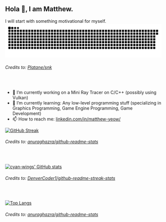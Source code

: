 ## Hola 👋, I am Matthew.

I will start with something motivational for myself.
<picture>
  <source media="(prefers-color-scheme: dark)" srcset="https://raw.githubusercontent.com/cyan-wings/cyan-wings/output/github-contribution-grid-snake-dark.svg?palette=github-dark" />
  <source media="(prefers-color-scheme: light)" srcset="https://raw.githubusercontent.com/cyan-wings/cyan-wings/output/github-contribution-grid-snake.svg" />
  <img alt="github-snake" src="https://raw.githubusercontent.com/cyan-wings/cyan-wings/output/github-contribution-grid-snake-dark.svg?palette=github-dark" />
</picture>

###### _Credits to: [Platane/snk](https://github.com/Platane/snk)_
<br/>

- 🔭 I’m currently working on a Mini Ray Tracer on C/C++ (possibly using Vulkan)
- 🌱 I’m currently learning: Any low-level programming stuff (specializing in Graphics Programming, Game Engine Programming, Game Development)
- 📫 How to reach me: [linkedin.com/in/matthew-yeow/](https://www.linkedin.com/in/matthew-yeow/)

[![GitHub Streak](https://streak-stats.demolab.com/?user=cyan-wings&theme=catppuccin-mocha)](https://github.com/cyan-wings)

###### _Credits to: [anuraghazra/github-readme-stats](https://github.com/anuraghazra/github-readme-stats)_
<br/>

[![cyan-wings' GitHub stats](https://github-readme-stats.vercel.app/api?username=cyan-wings&show_icons=true&theme=catppuccin_mocha)](https://github.com/cyan-wings)

###### _Credits to: [DenverCoder1/github-readme-streak-stats](https://github.com/DenverCoder1/github-readme-streak-stats)_
<br/>

[![Top Langs](https://github-readme-stats.vercel.app/api/top-langs/?username=cyan-wings&theme=catppuccin_mocha&exclude_repo=Reuse-Tool&exclude_repo=reusability-assessment)](https://github.com/cyan-wings)

###### _Credits to: [anuraghazra/github-readme-stats](https://github.com/anuraghazra/github-readme-stats)_
<br/>

<!--
**cyan-wings/cyan-wings** is a ✨ _special_ ✨ repository because its `README.md` (this file) appears on your GitHub profile.

Here are some ideas to get you started:

- 🔭 I’m currently working on ...
- 🌱 I’m currently learning ...
- 👯 I’m looking to collaborate on ...
- 🤔 I’m looking for help with ...
- 💬 Ask me about ...
- 📫 How to reach me: ...
- 😄 Pronouns: ...
- ⚡ Fun fact: ...
-->
